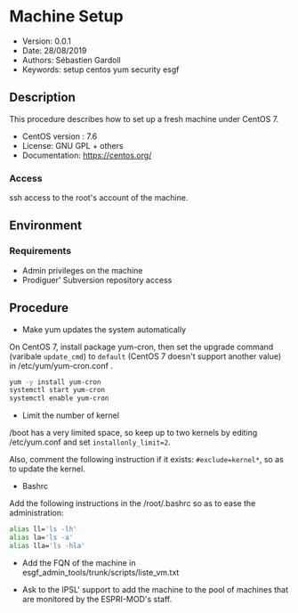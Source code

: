 Machine Setup
=============

* Version: 0.0.1
* Date: 28/08/2019
* Authors: Sébastien Gardoll
* Keywords: setup centos yum security esgf

## Description

This procedure describes how to set up a fresh machine under CentOS 7.

* CentOS version : 7.6
* License: GNU GPL + others
* Documentation: https://centos.org/

### Access

ssh access to the root's account of the machine.

## Environment

### Requirements

- Admin privileges on the machine
- Prodiguer' Subversion repository access

## Procedure

* Make yum updates the system automatically

On CentOS 7, install package yum-cron, then set the upgrade command (varibale `update_cmd`) to `default` 
(CentOS 7 doesn't support another value) in /etc/yum/yum-cron.conf .

```bash
yum -y install yum-cron
systemctl start yum-cron
systemctl enable yum-cron
```

* Limit the number of kernel 

/boot has a very limited space, so keep up to two kernels by editing /etc/yum.conf
and set `installonly_limit=2`.

Also, comment the following instruction if it exists: `#exclude=kernel*`, so as
to update the kernel.

* Bashrc

Add the following instructions in the /root/.bashrc so as to ease the administration:

```bash
alias ll='ls -lh'
alias la='ls -a'
alias lla='ls -hla'
```

* Add the FQN of the machine in esgf_admin_tools/trunk/scripts/liste_vm.txt

* Ask to the IPSL' support to add the machine to the pool of machines that are 
monitored by the ESPRI-MOD's staff.
